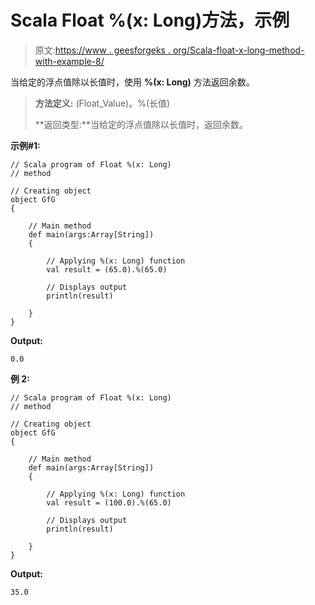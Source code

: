 # Scala Float %(x: Long)方法，示例

> 原文:[https://www . geesforgeks . org/Scala-float-x-long-method-with-example-8/](https://www.geeksforgeeks.org/scala-float-x-long-method-with-example-8/)

当给定的浮点值除以长值时，使用 **%(x: Long)** 方法返回余数。

> **方法定义:** (Float_Value)。%(长值)
> 
> **返回类型:**当给定的浮点值除以长值时，返回余数。

**示例#1:**

```
// Scala program of Float %(x: Long)
// method

// Creating object
object GfG
{ 

    // Main method
    def main(args:Array[String])
    {

        // Applying %(x: Long) function
        val result = (65.0).%(65.0)

        // Displays output
        println(result)

    }
} 
```

**Output:**

```
0.0

```

**例 2:**

```
// Scala program of Float %(x: Long)
// method

// Creating object
object GfG
{ 

    // Main method
    def main(args:Array[String])
    {

        // Applying %(x: Long) function
        val result = (100.0).%(65.0)

        // Displays output
        println(result)

    }
} 
```

**Output:**

```
35.0

```